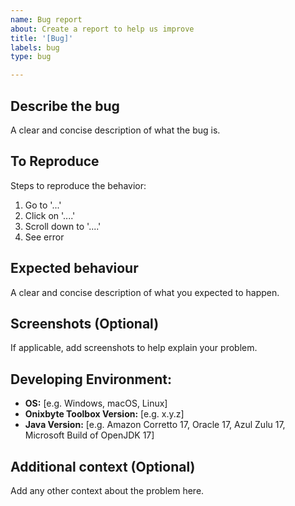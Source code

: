 ```yaml
---
name: Bug report
about: Create a report to help us improve
title: '[Bug]'
labels: bug
type: bug

---
```


## Describe the bug

A clear and concise description of what the bug is.

## To Reproduce

Steps to reproduce the behavior:
1. Go to '...'
2. Click on '....'
3. Scroll down to '....'
4. See error

## Expected behaviour

A clear and concise description of what you expected to happen.

## Screenshots (Optional)

If applicable, add screenshots to help explain your problem.

## Developing Environment:
- **OS:** \[e.g. Windows, macOS, Linux]
- **Onixbyte Toolbox Version:** \[e.g. x.y.z]
- **Java Version:** \[e.g. Amazon Corretto 17, Oracle 17, Azul Zulu 17, Microsoft Build of OpenJDK 17]

## Additional context (Optional)
Add any other context about the problem here.
